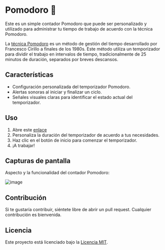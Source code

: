# Pomodoro 🍅

Este es un simple contador Pomodoro que puede ser personalizado y utilizado para administrar tu tiempo de trabajo de acuerdo con la técnica Pomodoro.

La [técnica Pomodoro](https://francescocirillo.com/pages/pomodoro-technique) es un método de gestión del tiempo desarrollado por Francesco Cirillo a finales de los 1980s. Este método utiliza un temporizador para dividir el trabajo en intervalos de tiempo, tradicionalmente de 25 minutos de duración, separados por breves descansos.

## Características

- Configuración personalizada del temporizador Pomodoro.
- Alertas sonoras al iniciar y finalizar un ciclo.
- Señales visuales claras para identificar el estado actual del temporizador.

## Uso

1. Abre este [enlace](https://placidodiaz.github.io/Pomodoro/)
3. Personaliza la duración del temporizador de acuerdo a tus necesidades.
4. Haz clic en el botón de inicio para comenzar el temporizador.
5. ¡A trabajar!

## Capturas de pantalla

Aspecto y la funcionalidad del contador Pomodoro:

![image](https://github.com/PlacidoDiaz/Biblioteca_BBDD/assets/86500067/dba53fd0-8787-4eaa-8d77-3c85cd9b6b6e)

## Contribución

Si te gustaría contribuir, siéntete libre de abrir un pull request. Cualquier contribución es bienvenida.

## Licencia

Este proyecto está licenciado bajo la [Licencia MIT](LICENSE).

